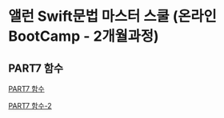 # 앨런 Swift문법 마스터 스쿨 (온라인 BootCamp - 2개월과정)


## PART7 함수  

[PART7 함수](https://github.com/Seo-garden/Allen-swift/blob/main/part7/part7-28~34.md)

[PART7 함수-2](https://github.com/Seo-garden/Allen-swift/blob/main/part7/part7-35~.md)

